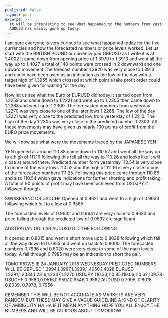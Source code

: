 ```yaml
---
published: false
layout: post
excerpt: >-
  It will be interesting to see what happened to the numbers from yesterday
  AUDUSD has mainly gone up today.
---
```

I am sure everyone is very curious to see what happened today for the five currencies and how the forecasted numbers or price levels worked.
Let us start with the BRITISH POUND or currency pair GBPUSD as I write it is at 1.4002
It came down from opening price of 1.3979 to 1.3913 and went all the way up to 1.4027 a total of 140 points were
 crossed in 2 downward and one upward movement.The forecast number 1.3920 was very close to 1.3913 and could have 
been used as an indication as the low of the day with a target high of 1.3955 which crossed at which point a take profit order
could have been given for waiting for the day.

Now let us see what the Euro or EURUSD did today.It started open from 1.2259 and came down to 1.2221 and went up to 1.2305
then came down to 1.2268 and went upto 1.2300.
The forecasted numbers from yesterday 1.2270 was very close to one of the later lows 1.2268. The low of the day 1.2221 was
very close to the predicted low from yesterday of 1.2210. The high of the day 1.2305 was very close to the predicted number 1.2302.
All these movements may have given us nearly 100 points of profit from the EURO price movements.

We will now see what were the movements traced by the JAPANESE YEN

YEN opened at around 110.88 came down to 110.52 and went all the way up to a high of 111.16 following this fell all the way to 110.26
and looks like it will close at around there.
Predicted number form yesterday 110.54 is very close to onnne of the early lows 110.52 and the high of 111.16 is very close to one of the 
forecasted numbers 111.25. Following this price came through 110.86 and also 110.54 which gave indications for further shorting and profit taking.
A total of 90 points of profit may have been achieved from USDJPY if followed through.

SWISSFRANC OR USDCHF Opened at  0.9621 and went to a high of 0.9633 following which fell to a low of 0.9565 

The forecasted levels of 0.9632 and 0.9641 are  very close to 0.9633 and price falling through the predicted low of 0.9592 are significant.

AUSTRALIAN DOLLAR AUDUSD DID THE FOLLOWING

It opened at 0.8015 and went a short move upto 0.8028 following which fell all the way down to  0.7955 and went up back to 0.8000.
The forecasted numbers 0.7996 and 0.8020 were very close to some of the main levels today. A fall through 0.7985 may be an 
indication to short the pair.

TOMORROWS IE 24 JANUARY 2018 WEDNESDAY PREDICTED NUMBERS WILL BE
GBPUSD
1.3994,1.3967,1.3939,1.4050,1.4028
EURUSD
1.2291,1.2334,1.2316,1.2247,1.2270
USDJPY
110.33,110.85,110.06,110.62,109.78
USDCHF
0.9580,0.9516,0.9597,0.9546,0.9562
AUDUSD
0.7995, 0.8018, 0.8039, 0.7978, 0.7956

REMEMBER THIS WILL BE NOT ACCURATE AS MARKETS ARE VERY RANDOM BUT THESE MAY GIVE A VAGUE GUIDELINE 
A KIND OF CLARITY OF AMBIGUITY HA HA IF IT MEAN ANYTHING HOPE YOU ALL ENJOY THE NUMBERS
AND WILL BE CURIOUS ABOUT TOMORROW
